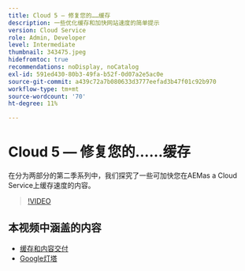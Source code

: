 ```yaml
---
title: Cloud 5 — 修复您的……缓存
description: 一些优化缓存和加快网站速度的简单提示
version: Cloud Service
role: Admin, Developer
level: Intermediate
thumbnail: 343475.jpeg
hidefromtoc: true
recommendations: noDisplay, noCatalog
exl-id: 591ed430-80b3-49fa-b52f-0d07a2e5ac0e
source-git-commit: a439c72a7b080633d3777eefad3b47f01c92b970
workflow-type: tm+mt
source-wordcount: '70'
ht-degree: 11%

---
```


# Cloud 5 — 修复您的……缓存

在分为两部分的第二季系列中，我们探究了一些可加快您在AEMas a Cloud Service上缓存速度的内容。

>[!VIDEO](https://video.tv.adobe.com/v/343475?quality=12&learn=on)

## 本视频中涵盖的内容

+ [缓存和内容交付](https://experienceleague.adobe.com/docs/experience-manager-cloud-service/content/implementing/content-delivery/caching.html)
+ [Google灯塔](https://developers.google.com/web/tools/lighthouse)
